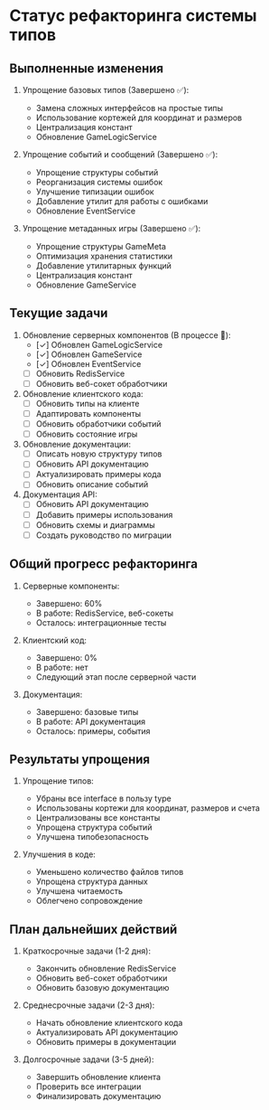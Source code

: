 # Статус рефакторинга системы типов

## Выполненные изменения

1. Упрощение базовых типов (Завершено ✅):
   - Замена сложных интерфейсов на простые типы
   - Использование кортежей для координат и размеров
   - Централизация констант
   - Обновление GameLogicService

2. Упрощение событий и сообщений (Завершено ✅):
   - Упрощение структуры событий
   - Реорганизация системы ошибок
   - Улучшение типизации ошибок
   - Добавление утилит для работы с ошибками
   - Обновление EventService

3. Упрощение метаданных игры (Завершено ✅):
   - Упрощение структуры GameMeta
   - Оптимизация хранения статистики
   - Добавление утилитарных функций
   - Централизация констант
   - Обновление GameService

## Текущие задачи

1. Обновление серверных компонентов (В процессе 🔄):
   - [✓] Обновлен GameLogicService
   - [✓] Обновлен GameService
   - [✓] Обновлен EventService
   - [ ] Обновить RedisService
   - [ ] Обновить веб-сокет обработчики

2. Обновление клиентского кода:
   - [ ] Обновить типы на клиенте
   - [ ] Адаптировать компоненты
   - [ ] Обновить обработчики событий
   - [ ] Обновить состояние игры

3. Обновление документации:
   - [ ] Описать новую структуру типов
   - [ ] Обновить API документацию
   - [ ] Актуализировать примеры кода
   - [ ] Обновить описание событий

4. Документация API:
   - [ ] Обновить API документацию
   - [ ] Добавить примеры использования
   - [ ] Обновить схемы и диаграммы
   - [ ] Создать руководство по миграции

## Общий прогресс рефакторинга

1. Серверные компоненты:
   - Завершено: 60%
   - В работе: RedisService, веб-сокеты
   - Осталось: интеграционные тесты

2. Клиентский код:
   - Завершено: 0%
   - В работе: нет
   - Следующий этап после серверной части

3. Документация:
   - Завершено: базовые типы
   - В работе: API документация
   - Осталось: примеры, события

## Результаты упрощения

1. Упрощение типов:
   - Убраны все interface в пользу type
   - Использованы кортежи для координат, размеров и счета
   - Централизованы все константы
   - Упрощена структура событий
   - Улучшена типобезопасность

2. Улучшения в коде:
   - Уменьшено количество файлов типов
   - Упрощена структура данных
   - Улучшена читаемость
   - Облегчено сопровождение

## План дальнейших действий

1. Краткосрочные задачи (1-2 дня):
   - Закончить обновление RedisService
   - Обновить веб-сокет обработчики
   - Обновить базовую документацию

2. Среднесрочные задачи (2-3 дня):
   - Начать обновление клиентского кода
   - Актуализировать API документацию
   - Обновить примеры в документации

3. Долгосрочные задачи (3-5 дней):
   - Завершить обновление клиента
   - Проверить все интеграции
   - Финализировать документацию